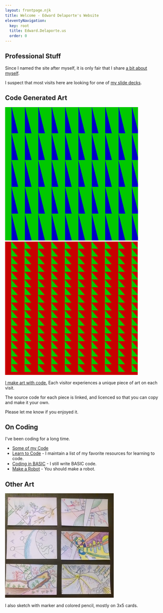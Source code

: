 ```yaml
---
layout: frontpage.njk
title: Welcome - Edward Delaporte's Website
eleventyNavigation:
  key: root
  title: Edward.Delaporte.us
  order: 0
---
```


## Professional Stuff

Since I named the site after myself, it is only fair that I share [a bit about myself](/me).

I suspect that most visits here are looking for one of [my slide decks](/slides).

## Code Generated Art


<a href="/art/live">

![Live Art Preview](/img/art/latest.PNG)
![Live Art Preivew 2](/img/art/latest2.PNG)

</a>

[I make art with code.](/art/live) Each visitor experiences a unique piece of art on each visit. 

The source code for each piece is linked, and licenced so that you can copy and make it your own. 

Please let me know if you enjoyed it.


## On Coding

I've been coding for a long time.

- [Some of my Code](/code)
- [Learn to Code](/learn2code) - I maintain a list of my favorite resources for learning to code.
- [Coding in BASIC](/basic) - I still write BASIC code.
- [Make a Robot](/robots) - You should make a robot.


## Other Art

<a href="/art">

![Notecard Art](/img/art/notecard_gallery.jpg "Notecard Art")

</a>

I also sketch with marker and colored pencil, mostly on 3x5 cards.


